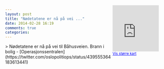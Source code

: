 ```yaml
---
layout: post
title: "Nødetatene er nå på vei ..."
date: 2014-02-28 16:19
comments: true
categories: 
---
```

<div style="float:right; margin:5px; position:relative;top:-130px;"><iframe width="150" height="150" frameborder="0" scrolling="no" marginheight="0" marginwidth="0" src="http://maps.google.com/maps?q=B%E5husveien,+Oslo&hl=no&t=m&z=14&output=embed&iwloc=&"></iframe><br/><small><a href="http://maps.google.com/maps?q=B%E5husveien,+Oslo&hl=no&t=m&z=14&source=embed&iwloc=A" style="color:#0000FF;text-align:left" target="_new">Vis st&oslash;rre kart</a></small></div>
> Nødetatene er nå på vei til Båhusveien. Brann i bolig
- [Operasjonssentralen](https://twitter.com/oslopolitiops/status/439555364183613441)
